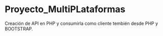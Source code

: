 # Proyecto_MultiPLataformas
Creación de API en PHP y consumirla como cliente tembién desde PHP y BOOTSTRAP.
